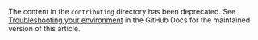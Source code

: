 The content in the `contributing` directory has been deprecated. See [Troubleshooting your environment](https://docs.github.com/en/contributing/setting-up-your-environment-to-work-on-github-docs/troubleshooting-your-environment) in the GitHub Docs for the maintained version of this article.
